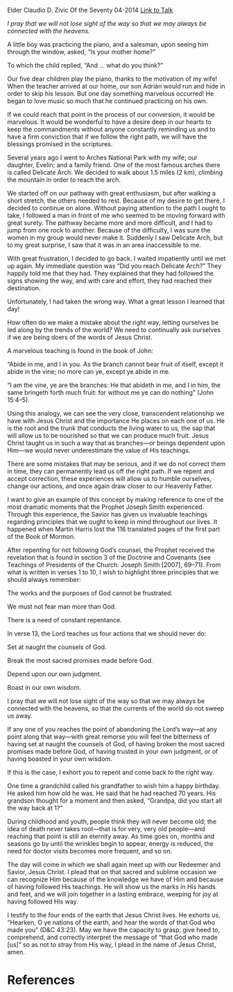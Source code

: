 Elder Claudio D. Zivic
Of the Seventy
04-2014
[Link to Talk](https://www.churchofjesuschrist.org/study/general-conference/2014/04/lets-not-take-the-wrong-way?lang=eng)

_I pray that we will not lose sight of the way so that we may always be connected with the heavens._

A little boy was practicing the piano, and a salesman, upon seeing him through the window, asked, “Is your mother home?”

To which the child replied, “And … what do you think?”

Our five dear children play the piano, thanks to the motivation of my wife! When the teacher arrived at our home, our son Adrián would run and hide in order to skip his lesson. But one day something marvelous occurred! He began to love music so much that he continued practicing on his own.

If we could reach that point in the process of our conversion, it would be marvelous. It would be wonderful to have a desire deep in our hearts to keep the commandments without anyone constantly reminding us and to have a firm conviction that if we follow the right path, we will have the blessings promised in the scriptures.

Several years ago I went to Arches National Park with my wife; our daughter, Evelin; and a family friend. One of the most famous arches there is called Delicate Arch. We decided to walk about 1.5 miles (2 km), climbing the mountain in order to reach the arch.

We started off on our pathway with great enthusiasm, but after walking a short stretch, the others needed to rest. Because of my desire to get there, I decided to continue on alone. Without paying attention to the path I ought to take, I followed a man in front of me who seemed to be moving forward with great surety. The pathway became more and more difficult, and I had to jump from one rock to another. Because of the difficulty, I was sure the women in my group would never make it. Suddenly I saw Delicate Arch, but to my great surprise, I saw that it was in an area inaccessible to me.

With great frustration, I decided to go back. I waited impatiently until we met up again. My immediate question was “Did you reach Delicate Arch?” They happily told me that they had. They explained that they had followed the signs showing the way, and with care and effort, they had reached their destination.

Unfortunately, I had taken the wrong way. What a great lesson I learned that day!

How often do we make a mistake about the right way, letting ourselves be led along by the trends of the world? We need to continually ask ourselves if we are being doers of the words of Jesus Christ.

A marvelous teaching is found in the book of John:

“Abide in me, and I in you. As the branch cannot bear fruit of itself, except it abide in the vine; no more can ye, except ye abide in me.

“I am the vine, ye are the branches: He that abideth in me, and I in him, the same bringeth forth much fruit: for without me ye can do nothing” (John 15:4–5).

Using this analogy, we can see the very close, transcendent relationship we have with Jesus Christ and the importance He places on each one of us. He is the root and the trunk that conducts the living water to us, the sap that will allow us to be nourished so that we can produce much fruit. Jesus Christ taught us in such a way that as branches—or beings dependent upon Him—we would never underestimate the value of His teachings.

There are some mistakes that may be serious, and if we do not correct them in time, they can permanently lead us off the right path. If we repent and accept correction, these experiences will allow us to humble ourselves, change our actions, and once again draw closer to our Heavenly Father.

I want to give an example of this concept by making reference to one of the most dramatic moments that the Prophet Joseph Smith experienced. Through this experience, the Savior has given us invaluable teachings regarding principles that we ought to keep in mind throughout our lives. It happened when Martin Harris lost the 116 translated pages of the first part of the Book of Mormon.

After repenting for not following God’s counsel, the Prophet received the revelation that is found in section 3 of the Doctrine and Covenants (see Teachings of Presidents of the Church: Joseph Smith [2007], 69–71). From what is written in verses 1 to 10, I wish to highlight three principles that we should always remember:





The works and the purposes of God cannot be frustrated.





We must not fear man more than God.





There is a need of constant repentance.





In verse 13, the Lord teaches us four actions that we should never do:





Set at naught the counsels of God.





Break the most sacred promises made before God.





Depend upon our own judgment.





Boast in our own wisdom.





I pray that we will not lose sight of the way so that we may always be connected with the heavens, so that the currents of the world do not sweep us away.

If any one of you reaches the point of abandoning the Lord’s way—at any point along that way—with great remorse you will feel the bitterness of having set at naught the counsels of God, of having broken the most sacred promises made before God, of having trusted in your own judgment, or of having boasted in your own wisdom.

If this is the case, I exhort you to repent and come back to the right way.

One time a grandchild called his grandfather to wish him a happy birthday. He asked him how old he was. He said that he had reached 70 years. His grandson thought for a moment and then asked, “Grandpa, did you start all the way back at 1?”

During childhood and youth, people think they will never become old; the idea of death never takes root—that is for very, very old people—and reaching that point is still an eternity away. As time goes on, months and seasons go by until the wrinkles begin to appear, energy is reduced, the need for doctor visits becomes more frequent, and so on.

The day will come in which we shall again meet up with our Redeemer and Savior, Jesus Christ. I plead that on that sacred and sublime occasion we can recognize Him because of the knowledge we have of Him and because of having followed His teachings. He will show us the marks in His hands and feet, and we will join together in a lasting embrace, weeping for joy at having followed His way.

I testify to the four ends of the earth that Jesus Christ lives. He exhorts us, “Hearken, O ye nations of the earth, and hear the words of that God who made you” (D&C 43:23). May we have the capacity to grasp, give heed to, comprehend, and correctly interpret the message of “that God who made [us]” so as not to stray from His way, I plead in the name of Jesus Christ, amen.

# References

